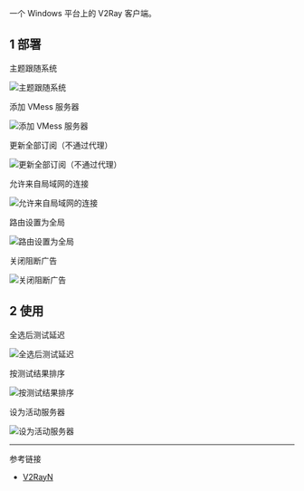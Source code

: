 一个 Windows 平台上的 V2Ray 客户端。

## 1 部署

主题跟随系统

![主题跟随系统](./../../../../../images/V2RayN/%E4%B8%BB%E9%A2%98%E8%B7%9F%E9%9A%8F%E7%B3%BB%E7%BB%9F.png)

添加 VMess 服务器

![添加 VMess 服务器](./../../../../../images/V2RayN/%E6%B7%BB%E5%8A%A0%20VMess%20%E6%9C%8D%E5%8A%A1%E5%99%A8.png)

更新全部订阅（不通过代理）

![更新全部订阅（不通过代理）](./../../../../../images/V2RayN/%E6%9B%B4%E6%96%B0%E5%85%A8%E9%83%A8%E8%AE%A2%E9%98%85%EF%BC%88%E4%B8%8D%E9%80%9A%E8%BF%87%E4%BB%A3%E7%90%86%EF%BC%89.png)

允许来自局域网的连接

![允许来自局域网的连接](./../../../../../images/V2RayN/%E5%85%81%E8%AE%B8%E6%9D%A5%E8%87%AA%E5%B1%80%E5%9F%9F%E7%BD%91%E7%9A%84%E8%BF%9E%E6%8E%A5.png)

路由设置为全局

![路由设置为全局](./../../../../../images/V2RayN/%E8%B7%AF%E7%94%B1%E8%AE%BE%E7%BD%AE%E4%B8%BA%E5%85%A8%E5%B1%80.png)

关闭阻断广告

![关闭阻断广告](./../../../../../images/V2RayN/%E5%85%B3%E9%97%AD%E9%98%BB%E6%96%AD%E5%B9%BF%E5%91%8A.png)

## 2 使用

全选后测试延迟

![全选后测试延迟](./../../../../../images/V2RayN/%E5%85%A8%E9%80%89%E5%90%8E%E6%B5%8B%E8%AF%95%E5%BB%B6%E8%BF%9F.png)

按测试结果排序

![按测试结果排序](./../../../../../images/V2RayN/%E6%8C%89%E6%B5%8B%E8%AF%95%E7%BB%93%E6%9E%9C%E6%8E%92%E5%BA%8F.png)

设为活动服务器

![设为活动服务器](./../../../../../images/V2RayN/%E8%AE%BE%E4%B8%BA%E6%B4%BB%E5%8A%A8%E6%9C%8D%E5%8A%A1%E5%99%A8.png)

---

参考链接

- [V2RayN](https://github.com/2dust/v2rayN)